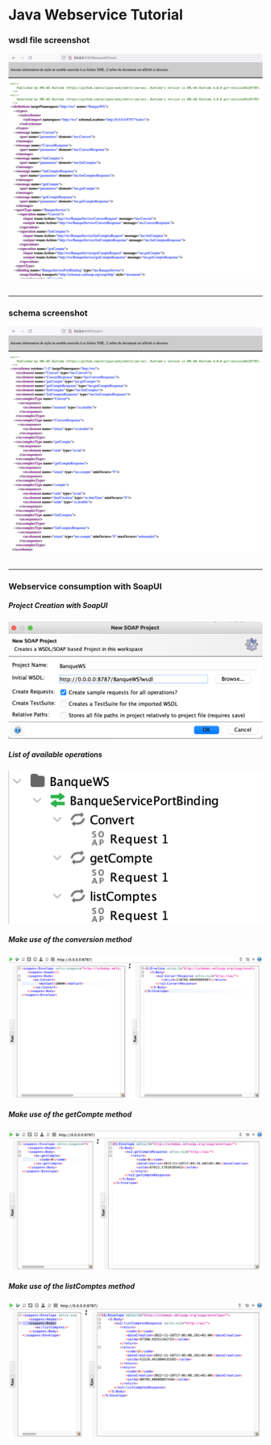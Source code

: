 <h1>Java Webservice Tutorial</h1>
<h3>wsdl file screenshot</h3>
<img src="screenshots/wsdl_file.png"/>
<br/><br/><hr/>
<h3>schema screenshot</h3>
<img src="screenshots/xsd_file.png" />
<br/><br/><hr/>
<h3>Webservice consumption with SoapUI</h3>
<h5>Project Creation with SoapUI</h5>
<img src="screenshots/Soap_project_creation.png"/>
<br/>
<h5>List of available operations</h5>
<img src="screenshots/available_operations.png"/>
<br/>
<h5>Make use of the conversion method</h5>
<img src="screenshots/conversion_operation.png"/>
<br/>
<h5>Make use of the getCompte method</h5>
<img src="screenshots/getCompte_operation.png"/>
<br/>
<h5>Make use of the listComptes method</h5>
<img src="screenshots/listComptes_operation.png"/>
<br/>
